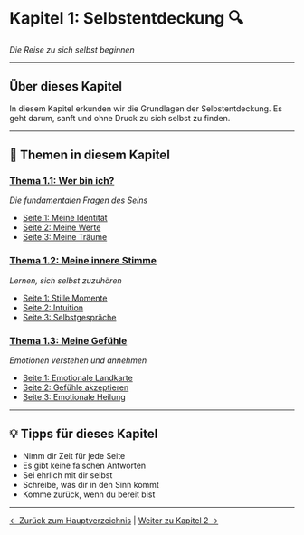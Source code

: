 # Kapitel 1: Selbstentdeckung 🔍

*Die Reise zu sich selbst beginnen*

---

## Über dieses Kapitel

In diesem Kapitel erkunden wir die Grundlagen der Selbstentdeckung. 
Es geht darum, sanft und ohne Druck zu sich selbst zu finden.

---

## 🎨 Themen in diesem Kapitel

### [Thema 1.1: Wer bin ich?](./themen/01-wer-bin-ich/README.md)
*Die fundamentalen Fragen des Seins*

- [Seite 1: Meine Identität](./themen/01-wer-bin-ich/seite-01-identitaet.md)
- [Seite 2: Meine Werte](./themen/01-wer-bin-ich/seite-02-werte.md)
- [Seite 3: Meine Träume](./themen/01-wer-bin-ich/seite-03-traeume.md)

### [Thema 1.2: Meine innere Stimme](./themen/02-innere-stimme/README.md)
*Lernen, sich selbst zuzuhören*

- [Seite 1: Stille Momente](./themen/02-innere-stimme/seite-01-stille.md)
- [Seite 2: Intuition](./themen/02-innere-stimme/seite-02-intuition.md)
- [Seite 3: Selbstgespräche](./themen/02-innere-stimme/seite-03-selbstgespraeche.md)

### [Thema 1.3: Meine Gefühle](./themen/03-gefuehle/README.md)
*Emotionen verstehen und annehmen*

- [Seite 1: Emotionale Landkarte](./themen/03-gefuehle/seite-01-landkarte.md)
- [Seite 2: Gefühle akzeptieren](./themen/03-gefuehle/seite-02-akzeptanz.md)
- [Seite 3: Emotionale Heilung](./themen/03-gefuehle/seite-03-heilung.md)

---

## 💡 Tipps für dieses Kapitel

- Nimm dir Zeit für jede Seite
- Es gibt keine falschen Antworten
- Sei ehrlich mit dir selbst
- Schreibe, was dir in den Sinn kommt
- Komme zurück, wenn du bereit bist

---

[← Zurück zum Hauptverzeichnis](../../Tagebuch.md) | [Weiter zu Kapitel 2 →](../02-innere-transformation/README.md)
